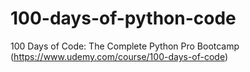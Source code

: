 # 100-days-of-python-code
100 Days of Code: The Complete Python Pro Bootcamp (https://www.udemy.com/course/100-days-of-code)
